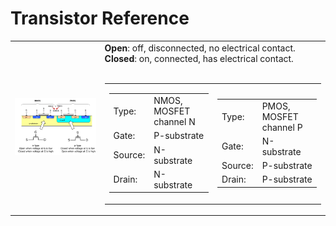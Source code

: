 # Transistor Reference

<table>
<tr>
<td>
    <img src='./images/nmos-pmos.png' width='100%'>
</td>
<td valign='top'>
    <b>Open</b>: off, disconnected, no electrical contact.<br>
    <b>Closed</b>: on, connected, has electrical contact.<br><br>
    <table>
    <tr>
        <td>
            <table>
            <tr>
                <td>Type:</td><td>NMOS, MOSFET channel N</td>
            </tr>
            <tr>
                <td>Gate:</td><td>P-substrate</td>
            </tr>
            <tr>
                <td>Source:</td><td>N-substrate</td>
            </tr>
            <tr>
                <td>Drain:</td><td>N-substrate</td>
            </tr>
            </table>
        </td>
        <td>
            <table>
            <tr>
                <td>Type:</td><td>PMOS, MOSFET channel P</td>
            </tr>
            <tr>
                <td>Gate:</td><td>N-substrate</td>
            </tr>
            <tr>
                <td>Source:</td><td>P-substrate</td>
            </tr>
            <tr>
                <td>Drain:</td><td>P-substrate</td>
            </tr>
            </table>
        </td>
    </tr>
    </table>
</td>
</tr>
</table>





